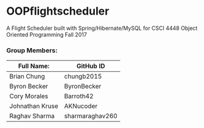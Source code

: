 # OOPflightscheduler
A Flight Scheduler built with Spring/Hibernate/MySQL for CSCI 4448 Object Oriented Programming Fall 2017

### Group Members:

| Full Name: | GitHub ID |
| ---------- | --------- |
| Brian Chung | chungb2015 |
| Byron Becker | ByronBecker |
| Cory Morales | Barroth42 |
| Johnathan Kruse | AKNucoder |
| Raghav Sharma  | sharmaraghav260 |
